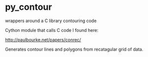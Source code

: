 # py_contour
wrappers around a C library contouring code

Cython module that calls C code I found here:

http://paulbourke.net/papers/conrec/

Generates contour lines and polygons from recatagular grid of data.



